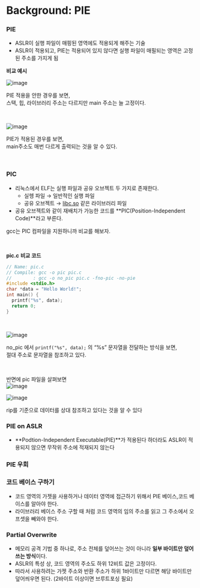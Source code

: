 # Background: PIE
### PIE

- ASLR이 실행 파일이 매핑된 영역에도 적용되게 해주는 기술
- ASLR이 적용되고, PIE는 적용되어 있지 않다면 실행 파일이 매필되는 영역은 고정된 주소를 가지게 됨  


**비교 예시**    

![image](https://github.com/user-attachments/assets/310717d1-7a03-4678-8a7b-0991cd370610)

PIE 적용을 안한 경우를 보면,  
스택, 힙, 라이브러리 주소는 다르지만 main 주소는 늘 고정이다.  

<br>

![image](https://github.com/user-attachments/assets/9fe2a052-ee28-4065-915a-b845a6fc7146)

PIE가 적용된 경우를 보면,  
main주소도 매번 다르게 출력되는 것을 알 수 있다.  

<br> 

### PIC  
- 리눅스에서 ELF는 실행 파일과 공유 오브젝트 두 가지로 존재한다.
    - 실헹 파일 → 일반적인 실행 파일
    - 공유 오브젝트 → [libc.so](http://libc.so) 같은 라이브러리 파일
- 공유 오브젝트와 같이 재배치가 가능한 코드를 **PIC(Position-Independent Code)**라고 부른다.

gcc는 PIC 컴파일을 지원하니까 비교를 해보자.  

<br>

**pic.c** **비교 코드**   
```c
// Name: pic.c
// Compile: gcc -o pic pic.c
// 	      : gcc -o no_pic pic.c -fno-pic -no-pie
#include <stdio.h>
char *data = "Hello World!";
int main() {
  printf("%s", data);
  return 0;
}
```


<br>


![image](https://github.com/user-attachments/assets/198ee07b-a44b-4a20-98fe-e2d7ac4b1482)

no_pic 에서 `printf("%s", data);` 의 “%s” 문자열을 전달하는 방식을 보면,  
절대 주소로 문자열을 참조하고 있다.  

<br>  

반면에 pic 파일을 살펴보면  
![image](https://github.com/user-attachments/assets/8e68e535-4881-46d6-b550-5dc7f11ba108)

![image](https://github.com/user-attachments/assets/412ad85f-bd32-433e-bf6b-87b52f51c874)

rip를 기준으로 데이터를 상대 참조하고 있다는 것을 알 수 있다  

### PIE on ASLR  
- **Podtion-Independent Executable(PIE)**가 적용된다 하더라도 ASLR이 적용되지 않으면 무작위 주소에 적재되지 않는다  

### PIE 우회  
### 코드 베이스 구하기  

- 코드 영역의 가젯을 사용하거나 데이터 영역에 접근하기 위해서 PIE 베이스,코드 베이스를 알아야 한다.  
- 라이브러리 베이스 주소 구할 때 처럼 코드 영역의 임의 주소를 읽고 그 주소에서 오프셋을 빼와야 한다.  

### **Partial Overwrite**  
- 메모리 공격 기법 중 하나로, 주소 전체를 덮어쓰는 것이 아니라 **일부 바이트만 덮어쓰는 방식**이다.
- ASLR의 특성 상, 코드 영역의 주소도 하위 12비트 값은 고정이다.
- 따라서 사용하려는 가젯 주소와 반환 주소가 하위 1바이트만 다르면 해당 바이트만 덮어씌우면 된다. (2바이트 이상이면 브루트포싱 필요)
